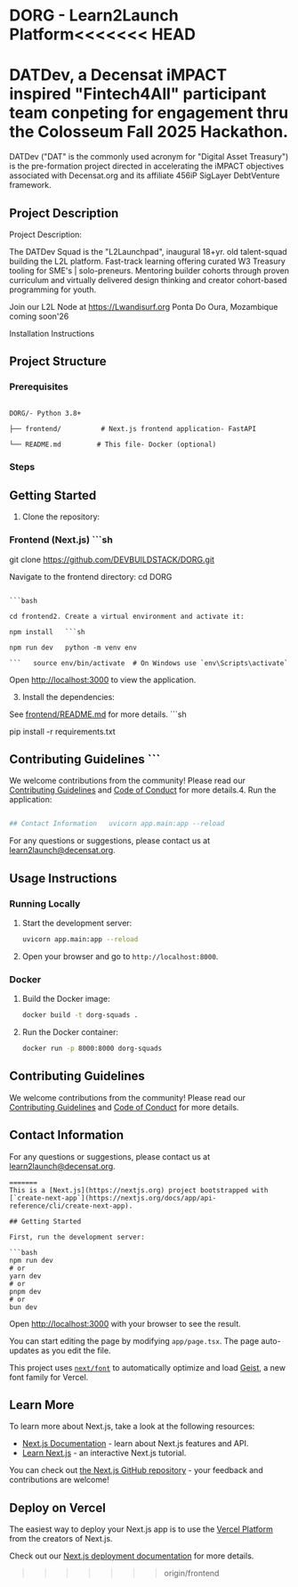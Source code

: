 # DORG - Learn2Launch Platform<<<<<<< HEAD

# DATDev, a Decensat iMPACT inspired "Fintech4All" participant team conpeting for engagement thru the Colosseum Fall 2025 Hackathon.

DATDev ("DAT" is the commonly used acronym for "Digital Asset Treasury") is the pre-formation project directed in accelerating the iMPACT objectives associated with Decensat.org and its affiliate 456iP SigLayer DebtVenture framework.

## Project Description

Project Description:

The DATDev Squad is the "L2Launchpad", inaugural 18+yr. old talent-squad building the L2L platform. Fast-track learning offering curated W3 Treasury tooling for SME's | solo-preneurs. Mentoring builder cohorts through proven curriculum and virtually delivered design thinking and creator cohort-based programming for youth.

Join our L2L Node at https://Lwandisurf.org Ponta Do Oura, Mozambique coming soon'26

Installation Instructions

## Project Structure

### Prerequisites

```

DORG/- Python 3.8+

├── frontend/          # Next.js frontend application- FastAPI

└── README.md         # This file- Docker (optional)

```

### Steps

## Getting Started

1. Clone the repository:

### Frontend (Next.js)   ```sh

   git clone https://github.com/DEVBUILDSTACK/DORG.git

Navigate to the frontend directory:   cd DORG

   ```

```bash

cd frontend2. Create a virtual environment and activate it:

npm install   ```sh

npm run dev   python -m venv env

```   source env/bin/activate  # On Windows use `env\Scripts\activate`

   ```

Open [http://localhost:3000](http://localhost:3000) to view the application.

3. Install the dependencies:

See [frontend/README.md](frontend/README.md) for more details.   ```sh

   pip install -r requirements.txt

## Contributing Guidelines   ```



We welcome contributions from the community! Please read our [Contributing Guidelines](CONTRIBUTING.md) and [Code of Conduct](CODE_OF_CONDUCT.md) for more details.4. Run the application:

   ```sh

## Contact Information   uvicorn app.main:app --reload

   ```

For any questions or suggestions, please contact us at [learn2launch@decensat.org](mailto:learn2launch@decensat.org).

## Usage Instructions

### Running Locally

1. Start the development server:
   ```sh
   uvicorn app.main:app --reload
   ```

2. Open your browser and go to `http://localhost:8000`.

### Docker

1. Build the Docker image:
   ```sh
   docker build -t dorg-squads .
   ```

2. Run the Docker container:
   ```sh
   docker run -p 8000:8000 dorg-squads
   ```

## Contributing Guidelines

We welcome contributions from the community! Please read our [Contributing Guidelines](CONTRIBUTING.md) and [Code of Conduct](CODE_OF_CONDUCT.md) for more details.

## Contact Information

For any questions or suggestions, please contact us at [learn2launch@decensat.org](mailto:team@decensat.org).
```
=======
This is a [Next.js](https://nextjs.org) project bootstrapped with [`create-next-app`](https://nextjs.org/docs/app/api-reference/cli/create-next-app).

## Getting Started

First, run the development server:

```bash
npm run dev
# or
yarn dev
# or
pnpm dev
# or
bun dev
```

Open [http://localhost:3000](http://localhost:3000) with your browser to see the result.

You can start editing the page by modifying `app/page.tsx`. The page auto-updates as you edit the file.

This project uses [`next/font`](https://nextjs.org/docs/app/building-your-application/optimizing/fonts) to automatically optimize and load [Geist](https://vercel.com/font), a new font family for Vercel.

## Learn More

To learn more about Next.js, take a look at the following resources:

- [Next.js Documentation](https://nextjs.org/docs) - learn about Next.js features and API.
- [Learn Next.js](https://nextjs.org/learn) - an interactive Next.js tutorial.

You can check out [the Next.js GitHub repository](https://github.com/vercel/next.js) - your feedback and contributions are welcome!

## Deploy on Vercel

The easiest way to deploy your Next.js app is to use the [Vercel Platform](https://vercel.com/new?utm_medium=default-template&filter=next.js&utm_source=create-next-app&utm_campaign=create-next-app-readme) from the creators of Next.js.

Check out our [Next.js deployment documentation](https://nextjs.org/docs/app/building-your-application/deploying) for more details.
>>>>>>> origin/frontend
